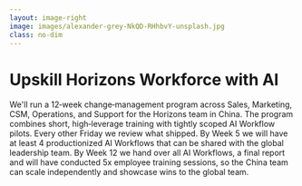 ```yaml
---
layout: image-right
image: images/alexander-grey-NkQD-RHhbvY-unsplash.jpg
class: no-dim
---
```


# Upskill Horizons Workforce with AI

We'll run a <span class="keyword highlight">12‑week</span> <span class="keyword">change‑management</span> program across Sales, Marketing, CSM, Operations, and Support for the Horizons team in China. The program combines short, high‑leverage <span class="keyword">training</span> with tightly scoped <span class="keyword">AI Workflow pilots</span>. Every other <span class="keyword">Friday</span> we review what shipped. By <span class="keyword">Week 5</span> we will have at least <span class="keyword">4 productionized AI Workflows</span> that can be shared with the global leadership team. By <span class="keyword">Week 12</span> we hand over all <span class="keyword">AI Workflows</span>, a <span class="keyword">final report</span> and will have conducted <span class="keyword">5x employee training sessions</span>, so the China team can scale independently and showcase wins to the global team.

